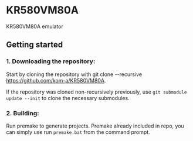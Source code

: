 # KR580VM80A
KR580VM80A emulator

## Getting started
### **1. Downloading the repository:**
Start by cloning the repository with git clone --recursive https://github.com/kom-a/KR580VM80A.

If the repository was cloned non-recursively previously, use ```git submodule update --init``` to clone the necessary submodules.

### **2. Building:**
Run premake to generate projects. Premake already included in repo, you can simply use run ```premake.bat``` from the command prompt.